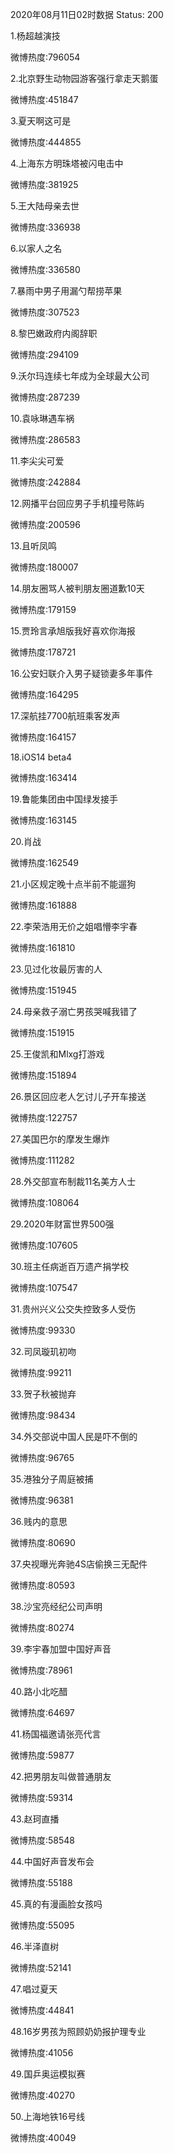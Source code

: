 2020年08月11日02时数据
Status: 200

1.杨超越演技

微博热度:796054

2.北京野生动物园游客强行拿走天鹅蛋

微博热度:451847

3.夏天啊这可是

微博热度:444855

4.上海东方明珠塔被闪电击中

微博热度:381925

5.王大陆母亲去世

微博热度:336938

6.以家人之名

微博热度:336580

7.暴雨中男子用漏勺帮捞苹果

微博热度:307523

8.黎巴嫩政府内阁辞职

微博热度:294109

9.沃尔玛连续七年成为全球最大公司

微博热度:287239

10.袁咏琳遇车祸

微博热度:286583

11.李尖尖可爱

微博热度:242884

12.网播平台回应男子手机撞号陈屿

微博热度:200596

13.且听凤鸣

微博热度:180007

14.朋友圈骂人被判朋友圈道歉10天

微博热度:179159

15.贾玲言承旭版我好喜欢你海报

微博热度:178721

16.公安妇联介入男子疑锁妻多年事件

微博热度:164295

17.深航挂7700航班乘客发声

微博热度:164157

18.iOS14 beta4

微博热度:163414

19.鲁能集团由中国绿发接手

微博热度:163145

20.肖战

微博热度:162549

21.小区规定晚十点半前不能遛狗

微博热度:161888

22.李荣浩用无价之姐唱懵李宇春

微博热度:161810

23.见过化妆最厉害的人

微博热度:151945

24.母亲救子溺亡男孩哭喊我错了

微博热度:151915

25.王俊凯和Mlxg打游戏

微博热度:151894

26.景区回应老人乞讨儿子开车接送

微博热度:122757

27.美国巴尔的摩发生爆炸

微博热度:111282

28.外交部宣布制裁11名美方人士

微博热度:108064

29.2020年财富世界500强

微博热度:107605

30.班主任病逝百万遗产捐学校

微博热度:107547

31.贵州兴义公交失控致多人受伤

微博热度:99330

32.司凤璇玑初吻

微博热度:99211

33.贺子秋被抛弃

微博热度:98434

34.外交部说中国人民是吓不倒的

微博热度:96765

35.港独分子周庭被捕

微博热度:96381

36.贱内的意思

微博热度:80690

37.央视曝光奔驰4S店偷换三无配件

微博热度:80593

38.沙宝亮经纪公司声明

微博热度:80274

39.李宇春加盟中国好声音

微博热度:78961

40.路小北吃醋

微博热度:64697

41.杨国福邀请张亮代言

微博热度:59877

42.把男朋友叫做普通朋友

微博热度:59314

43.赵珂直播

微博热度:58548

44.中国好声音发布会

微博热度:55188

45.真的有漫画脸女孩吗

微博热度:55095

46.半泽直树

微博热度:52141

47.唱过夏天

微博热度:44841

48.16岁男孩为照顾奶奶报护理专业

微博热度:41056

49.国乒奥运模拟赛

微博热度:40270

50.上海地铁16号线

微博热度:40049

